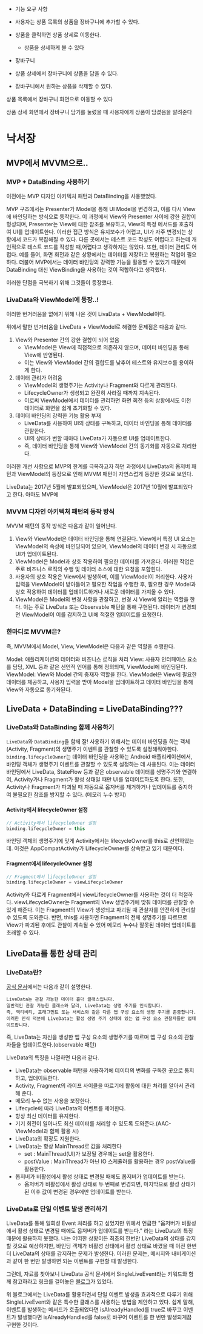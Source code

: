 - 기능 요구 사항

- 사용자는 상품 목록의 상품을 장바구니에 추가할 수 있다.
- 상품을 클릭하면 상품 상세로 이동한다.
    - 상품을 상세하게 볼 수 있다

- 장바구니
- 상품 상세에서 장바구니에 상품을 담을 수 있다.
- 장바구니에서 원하는 상품을 삭제할 수 있다.

상품 목록에서 장바구니 화면으로 이동할 수 있다

상품 상세 화면에서 장바구니 담기를 눌렀을 때 사용자에게 상품이 담겼음을 알려준다

# 낙서장 

## MVP에서 MVVM으로..

### MVP + DataBinding 사용하기

이전에는 MVP 디자인 아키텍처 패턴과 DataBinding을 사용했었다.

MVP 구조에서는 Presenter가 Model을 통해 UI Model을 변경하고, 이를 다시 View에 바인딩하는 방식으로 동작한다. 
이 과정에서 View와 Presenter 사이에 강한 결합이 형성되며, Presenter는 View에 대한 참조를 보유하고, View의 특정 메서드를 호출하여 UI를 업데이트한다. 
이러한 접근 방식은 유지보수가 어렵고, UI가 자주 변경되는 상황에서 코드가 복잡해질 수 있다. 다른 곳에서는 테스트 코드 작성도 어렵다고 하는데 개인적으로 테스트 코드를 작성할 때,어렵다고 생각하지는 않았다. 
또한, 데이터 관리도 어렵다. 예를 들어, 화면 회전과 같은 상황에서는 데이터를 저장하고 복원하는 작업이 필요하다. 
더불어 MVP에서는 데이터 바인딩의 강력한 기능을 활용할 수 없었기 때문에 DataBinding 대신 ViewBinding을 사용하는 것이 적합하다고 생각했다.

이러한 단점을 극복하기 위해 그것들이 등장했다.


### LivaData와 ViewModel에 등장..!

이러한 번거러움을 없애기 위해 나온 것이 LivaData + ViewModel이다.

위에서 말한 번거러움을 LiveData + ViewModel로 해결한 문제점은 다음과 같다.

1. View와 Presenter 간의 강한 결합이 되어 있음
    - ViewModel은 View에 직접적으로 의존하지 않으며, 데이터 바인딩을 통해 View에 반영된다.
    - 이는 View와 ViewModel 간의 결합도를 낮추어 테스트와 유지보수를 용이하게 한다.
2. 데이터 관리가 어려움
    - ViewModel의 생명주기는 Activity나 Fragment와 다르게 관리된다.
    - LifecycleOwner가 생성되고 완전히 사라질 때까지 지속된다.
    - 이로써 ViewModel에서 데이터를 관리하면 화면 회전 등의 상황에서도 이전 데이터로 화면을 쉽게 초기화할 수 있다.
3. 데이터 바인딩의 강력한 기능 활용 부재
    - LiveData를 사용하여 UI의 상태를 구독하고, 데이터 바인딩을 통해 데이터를 관찰한다.
    - UI의 상태가 변할 때마다 LiveData가 자동으로 UI를 업데이트한다.
    - 즉, 데이터 바인딩을 통해 View와 ViewModel 간의 동기화를 자동으로 처리한다.

이러한 개선 사항으로 MVP의 한계를 극복하고자 하던 과정에서 LiveData의 옵저버 패턴과 ViewModel의 등장으로 인해 MVVM 패턴이 자연스럽게 등장한 것으로 보인다.

LiveData는 2017년 5월에 발표되었으며, ViewModel은 2017년 10월에 발표되었다고 한다.
아마도 MVP에 

### MVVM 디자인 아키텍처 패턴의 동작 방식

MVVM 패턴의 동작 방식은 다음과 같이 일어난다.

1. View와 ViewModel은 데이터 바인딩을 통해 연결된다. View에서 특정 UI 요소는 ViewModel의 속성에 바인딩되어 있으며, ViewModel의 데이터 변경 시 자동으로 UI가 업데이트된다.
2. ViewModel은 Model과 상호 작용하여 필요한 데이터를 가져온다. 이러한 작업은 주로 비즈니스 로직의 수행 및 데이터 소스에 대한 요청을 포함힌다.
3. 사용자의 상호 작용은 View에서 발생하며, 이를 ViewModel이 처리한다. 사용자 입력을 ViewModel이 받아들이고 필요한 작업을 수행한 후, 필요한 경우 Model과 상호 작용하여 데이터를 업데이트하거나 새로운 데이터를 가져올 수 있다.
4. ViewModel은 Model의 변경 사항을 관찰하고, 변경 시 View에 알리는 역할을 한다. 이는 주로 LiveData 또는 Observable 패턴을 통해 구현된다. 데이터가 변경되면 ViewModel이 이를 감지하고 UI에 적절한 업데이트를 요청한다.

### 한마디로 MVVM은?
즉, MVVM에서 Model, View, ViewModel은 다음과 같은 역할을 수행한다.

Model: 애플리케이션의 데이터와 비즈니스 로직을 처리
View: 사용자 인터페이스 요소를 담당, XML 등과 같은 선언적 언어를 통해 정의되며, ViewModel에 바인딩된다.
ViewModel: View와 Model 간의 중재자 역할을 한다. ViewModel은 View에 필요한 데이터를 제공하고, 사용자 입력을 받아 Model을 업데이트하고 데이터 바인딩을 통해 View와 자동으로 동기화된다.

## LiveData + DataBinding = LiveDataBinding???
### LiveData와 DataBinding 함께 사용하기
`LiveData`와 `DataBinding`을 함께 잘! 사용하기 위해서는 데이터 바인딩을 하는 객체(Activity, Fragment)의 생명주기 이벤트를 관찰할 수 있도록 설정해줘야한다.
`binding.lifecycleOwner`는 데이터 바인딩을 사용하는 Android 애플리케이션에서, 바인딩 객체가 생명주기 이벤트를 관찰할 수 있도록 설정하는 데 사용된다.
이는 데이터 바인딩에서 LiveData, StateFlow 등과 같은 observable 데이터를 생명주기와 연결하여, Activity가나 Fragment가 활성 상태일 때만 UI를 업데이트하도록 한다.
또한, Activity나 Fragment가 파괴될 때 자동으로 옵저버를 제거하거나 업데이트를 중지하여 불필요한 참조를 방지할 수 있다. (메모리 누수 방지)

#### Activity에서 lifecycleOwner 설정
```kotlin
// Activity에서 lifecycleOwner 설정
binding.lifecycleOwner = this

```
바인딩 객체의 생명주기에 맞게 Activity에서는 lifecycleOwner를 this로 선언하였는데. 이것은 AppCompatActivity가 LifecycleOwner를 상속받고 있기 때문이다.

#### Fragment에서 lifecycleOwner 설정

```kotlin
// Fragment에서 lifecycleOwner 설정
binding.lifecycleOwner = viewLifecycleOwner
```

Activity와 다르게 Fragment에서 viewLifecycleOwner를 사용하는 것이 더 적절하다.
viewLifecycleOwner는 Fragment의 View 생명주기에 맞춰 데이터를 관찰할 수 있게 해준다.
이는 Fragment의 View가 생성되고 파괴될 때 관찰자를 안전하게 관리할 수 있도록 도와준다.
반면, this를 사용하면 Fragment의 전체 생명주기를 따르므로 View가 파괴된 후에도 관찰이 계속될 수 있어 메모리 누수나 잘못된 데이터 업데이트를 초래할 수 있다.


## LiveData를 통한 상태 관리

### LiveData란?

[공식 문서](https://developer.android.com/topic/libraries/architecture/livedata)에서는 다음과 같이 설명한다.

```
LiveData는 관찰 가능한 데이터 홀더 클래스입니다. 
일반적인 관찰 가능한 클래스와 달리, LiveData는 생명 주기를 인식합니다. 
즉, 액티비티, 프래그먼트 또는 서비스와 같은 다른 앱 구성 요소의 생명 주기를 존중합니다. 
이러한 인식 덕분에 LiveData는 활성 생명 주기 상태에 있는 앱 구성 요소 관찰자들만 업데이트합니다.
```

즉, LiveData는 자신을 생성한 앱 구성 요소의 생명주기를 따르며 앱 구성 요소의 관찰자들을 업데이트한다.(observable 패턴)

LiveData의 특징을 나열하면 다음과 같다.

- LiveData는 observable 패턴을 사용하기에 데이터의 변화를 구독한 곳으로 통지하고, 업데이트한다.
- Activity, Fragment의 라이프 사이클을 따르기에 활동에 대한 처리를 알아서 관리해 준다.
- 메모리 누수 없는 사용을 보장한다.
- Lifecycle에 따라 LiveData의 이벤트를 제어한다.
- 항상 최신 데이터를 유지한다.
- 기기 회전이 일어나도 최신 데이터를 처리할 수 있도록 도와준다.(AAC-ViewModel과 함께 활용 시)
- LiveData의 확장도 지원한다.
- LiveData는 항상 MainThread로 값을 처리한다
   - set : MainThread(UI)가 보장될 경우에는 set을 활용한다.
   - postValue : MainThread가 아닌 IO 스케쥴러를 활용하는 경우 postValue를 활용한다.
- 옵저버가 비활성에서 활성 상태로 변경될 때에도 옵저버가 업데이트를 받는다.
   - 옵저버가 비활성에서 활성 상태로 두 번째로 변경되면, 마지막으로 활성 상태가 된 이후 값이 변경된 경우에만 업데이트를 받는다.

### LiveData로 단일 이벤트 발생 관리하기
LiveData를 통해 일회성 Event 처리를 하고 싶었지만 위에서 언급한 "옵저버가 비활성에서 활성 상태로 변경될 때에도 옵저버가 업데이트를 받는다." 라는 LiveData의 특징때문에 활용하지 못했다.
나는 어떠한 상황이든 최초의 한번만 LiveData의 상태를 감지할 것으로 예상하지만, 바인딩 객체가 비활성 상태에서 활성 상태로 바꼈을 때 이전 한번 더 LiveData의 상태를 감지하는 문제가 발생한다.
이러한 문제는, 메시지와 내비게이션과 같이 한 번만 발생하면 되는 이벤트를 구현할 때 발생한다.

그런데, 자료를 찾아보니 LiveData 공식 문서에서 SingleLiveEvent라는 키워드와 함께 참고하라고 링크를 걸어놓은 [블로그](https://medium.com/androiddevelopers/livedata-with-snackbar-navigation-and-other-events-the-singleliveevent-case-ac2622673150)가 있었다.

위 블로그에서는 LiveData를 활용하면서 단일 이벤트 발생을 효과적으로 다루기 위해 SingleLiveEvent와 같은 특수한 클래스를 사용하는 방법을 제안하고 있다.
쉽게 말해, 이벤트를 발생하는 메서드가 호출되었다면 isAlreadyHandled를 true로 바꾸고 이벤트가 발생했다면 isAlreadyHandled를 false로 바꾸어 이벤트를 한 번만 발생되게끔 구현한 것이다.


